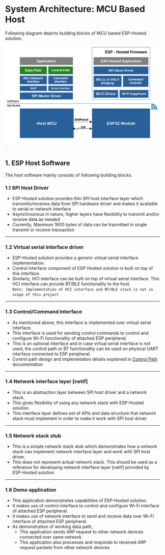 # System Architecture: MCU Based Host
Following diagram depicts building blocks of MCU based ESP-Hosted solution.

![ESP-Hosted MCU based design](./MCU_based_design.png).


## 1. ESP Host Software
The host software mainly consists of following building blocks.

### 1.1 SPI Host Driver  

* ESP-Hosted solution provides thin SPI host interface layer which transmits/receives data from SPI hardware driver and makes it available to serial or network interface
* Asynchrounous in nature, higher layers have flexibility to transmit and/or receive data as needed
* Currently, Maximum 1600 bytes of data can be trasmitted in single transmit or receive transaction
  
---

### 1.2 Virtual serial interface driver  

* ESP-Hosted solution provides a generic virtual serial interface implementation.
* Control interface component of ESP-Hosted solution is built on top of this interface.
* Similarly, HCI interface can be built on top of virtual serial interface. This HCI interface can provide BT/BLE functionality to the host.  
`Note: Implementation of HCI interface and BT/BLE stack is not in scope of this project`
  
---

### 1.3 Control/Command Interface  

* As mentioned above, this interface is implemented over virtual serial interface.
* This interface is used for sending control commands to control and configure Wi-Fi functionality of attached ESP peripheral.
* This is an optional interface and in case virtual serial interface is not used, the control path or BT functionality can be used on physical UART interface connected to ESP peripheral.
* Control path design and implemetation details explained in [Control Path](../common/contrl_path.md) documentation
  
---

### 1.4 Network interface layer [netif]  

* This is an abstraction layer between SPI host driver and a network stack.
* This gives flexibility of using any network stack with ESP-Hosted solution.
* This interface layer defines set of APIs and data structure that network stack must implement in order to make it work with SPI host driver.
  
---

### 1.5 Network stack stub  

* This is a simple network stack stub which demonstrates how a network stack can implement network interface layer and work with SPI host driver.
* This does not represent actual network stack. This should be used as a reference for developing network interface layer [netif] provided by ESP-Hosted solution
  
---

### 1.6 Demo application  

* This application demonstrates capabilities of ESP-Hosted solution.
* It makes use of control interface to control and configure Wi-Fi interface of attached ESP peripheral.
* It makes use of network interface to send and receive data over Wi-Fi interface of attached ESP peripheral.
* As demonstration of working data path, 
	* This application sends ARP request to other network devices connected over same network
	* This application also processes and responds to received ARP request packets from other network devices

